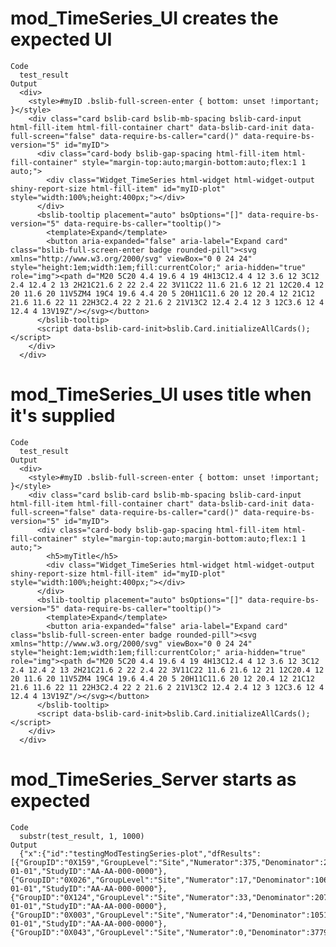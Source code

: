 # mod_TimeSeries_UI creates the expected UI

    Code
      test_result
    Output
      <div>
        <style>#myID .bslib-full-screen-enter { bottom: unset !important; }</style>
        <div class="card bslib-card bslib-mb-spacing bslib-card-input html-fill-item html-fill-container chart" data-bslib-card-init data-full-screen="false" data-require-bs-caller="card()" data-require-bs-version="5" id="myID">
          <div class="card-body bslib-gap-spacing html-fill-item html-fill-container" style="margin-top:auto;margin-bottom:auto;flex:1 1 auto;">
            <div class="Widget_TimeSeries html-widget html-widget-output shiny-report-size html-fill-item" id="myID-plot" style="width:100%;height:400px;"></div>
          </div>
          <bslib-tooltip placement="auto" bsOptions="[]" data-require-bs-version="5" data-require-bs-caller="tooltip()">
            <template>Expand</template>
            <button aria-expanded="false" aria-label="Expand card" class="bslib-full-screen-enter badge rounded-pill"><svg xmlns="http://www.w3.org/2000/svg" viewBox="0 0 24 24" style="height:1em;width:1em;fill:currentColor;" aria-hidden="true" role="img"><path d="M20 5C20 4.4 19.6 4 19 4H13C12.4 4 12 3.6 12 3C12 2.4 12.4 2 13 2H21C21.6 2 22 2.4 22 3V11C22 11.6 21.6 12 21 12C20.4 12 20 11.6 20 11V5ZM4 19C4 19.6 4.4 20 5 20H11C11.6 20 12 20.4 12 21C12 21.6 11.6 22 11 22H3C2.4 22 2 21.6 2 21V13C2 12.4 2.4 12 3 12C3.6 12 4 12.4 4 13V19Z"/></svg></button>
          </bslib-tooltip>
          <script data-bslib-card-init>bslib.Card.initializeAllCards();</script>
        </div>
      </div>

# mod_TimeSeries_UI uses title when it's supplied

    Code
      test_result
    Output
      <div>
        <style>#myID .bslib-full-screen-enter { bottom: unset !important; }</style>
        <div class="card bslib-card bslib-mb-spacing bslib-card-input html-fill-item html-fill-container chart" data-bslib-card-init data-full-screen="false" data-require-bs-caller="card()" data-require-bs-version="5" id="myID">
          <div class="card-body bslib-gap-spacing html-fill-item html-fill-container" style="margin-top:auto;margin-bottom:auto;flex:1 1 auto;">
            <h5>myTitle</h5>
            <div class="Widget_TimeSeries html-widget html-widget-output shiny-report-size html-fill-item" id="myID-plot" style="width:100%;height:400px;"></div>
          </div>
          <bslib-tooltip placement="auto" bsOptions="[]" data-require-bs-version="5" data-require-bs-caller="tooltip()">
            <template>Expand</template>
            <button aria-expanded="false" aria-label="Expand card" class="bslib-full-screen-enter badge rounded-pill"><svg xmlns="http://www.w3.org/2000/svg" viewBox="0 0 24 24" style="height:1em;width:1em;fill:currentColor;" aria-hidden="true" role="img"><path d="M20 5C20 4.4 19.6 4 19 4H13C12.4 4 12 3.6 12 3C12 2.4 12.4 2 13 2H21C21.6 2 22 2.4 22 3V11C22 11.6 21.6 12 21 12C20.4 12 20 11.6 20 11V5ZM4 19C4 19.6 4.4 20 5 20H11C11.6 20 12 20.4 12 21C12 21.6 11.6 22 11 22H3C2.4 22 2 21.6 2 21V13C2 12.4 2.4 12 3 12C3.6 12 4 12.4 4 13V19Z"/></svg></button>
          </bslib-tooltip>
          <script data-bslib-card-init>bslib.Card.initializeAllCards();</script>
        </div>
      </div>

# mod_TimeSeries_Server starts as expected

    Code
      substr(test_result, 1, 1000)
    Output
      {"x":{"id":"testingModTestingSeries-plot","dfResults":[{"GroupID":"0X159","GroupLevel":"Site","Numerator":375,"Denominator":24166,"Metric":0.0155,"Score":3.6134,"Flag":2,"MetricID":"Analysis_kri0001","SnapshotDate":"2018-01-01","StudyID":"AA-AA-000-0000"},{"GroupID":"0X026","GroupLevel":"Site","Numerator":17,"Denominator":10653,"Metric":0.0016,"Score":-1.2832,"Flag":-1,"MetricID":"Analysis_kri0001","SnapshotDate":"2018-01-01","StudyID":"AA-AA-000-0000"},{"GroupID":"0X124","GroupLevel":"Site","Numerator":33,"Denominator":20748,"Metric":0.0016,"Score":-1.7927,"Flag":-1,"MetricID":"Analysis_kri0001","SnapshotDate":"2018-01-01","StudyID":"AA-AA-000-0000"},{"GroupID":"0X003","GroupLevel":"Site","Numerator":4,"Denominator":10519,"Metric":0.0004,"Score":-1.5945,"Flag":-1,"MetricID":"Analysis_kri0001","SnapshotDate":"2018-01-01","StudyID":"AA-AA-000-0000"},{"GroupID":"0X043","GroupLevel":"Site","Numerator":0,"Denominator":3779,"Metric":0,"Score":-1.0156,"Flag":-1,"MetricID":"Analysis_kri0001", 

